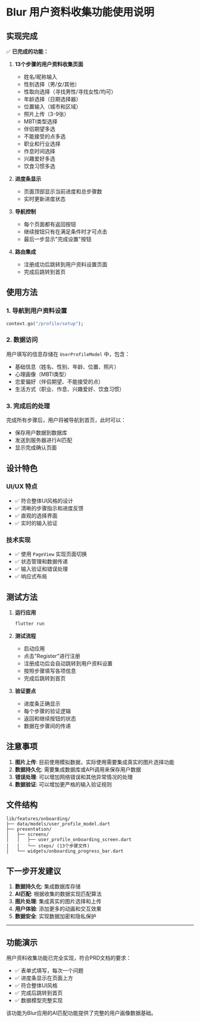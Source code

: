 # Blur 用户资料收集功能使用说明

## 实现完成

✅ **已完成的功能：**

1. **13个步骤的用户资料收集页面**
   - 姓名/昵称输入
   - 性别选择（男/女/其他）
   - 性取向选择（寻找男性/寻找女性/均可）
   - 年龄选择（日期选择器）
   - 位置输入（城市和区域）
   - 照片上传（3-9张）
   - MBTI类型选择
   - 伴侣期望多选
   - 不能接受的点多选
   - 职业和行业选择
   - 作息时间选择
   - 兴趣爱好多选
   - 饮食习惯多选

2. **进度条显示**
   - 页面顶部显示当前进度和总步骤数
   - 实时更新进度状态

3. **导航控制**
   - 每个页面都有返回按钮
   - 继续按钮只有在满足条件时才可点击
   - 最后一步显示"完成设置"按钮

4. **路由集成**
   - 注册成功后跳转到用户资料设置页面
   - 完成后跳转到首页

## 使用方法

### 1. 导航到用户资料设置

```dart
context.go("/profile/setup");
```

### 2. 数据访问

用户填写的信息存储在 `UserProfileModel` 中，包含：

- 基础信息（姓名、性别、年龄、位置、照片）
- 心理画像（MBTI类型）
- 恋爱偏好（伴侣期望、不能接受的点）
- 生活方式（职业、作息、兴趣爱好、饮食习惯）

### 3. 完成后的处理

完成所有步骤后，用户将被导航到首页，此时可以：

- 保存用户数据到数据库
- 发送到服务器进行AI匹配
- 显示完成确认页面

## 设计特色

### UI/UX 特点

- ✅ 符合整体UI风格的设计
- ✅ 清晰的步骤指示和进度反馈
- ✅ 直观的选择界面
- ✅ 实时的输入验证

### 技术实现

- ✅ 使用 `PageView` 实现页面切换
- ✅ 状态管理和数据传递
- ✅ 输入验证和错误处理
- ✅ 响应式布局

## 测试方法

1. **运行应用**

   ```bash
   flutter run
   ```

2. **测试流程**
   - 启动应用
   - 点击"Register"进行注册
   - 注册成功后会自动跳转到用户资料设置
   - 按照步骤填写各项信息
   - 完成后跳转到首页

3. **验证要点**
   - 进度条正确显示
   - 每个步骤的验证逻辑
   - 返回和继续按钮的状态
   - 数据在步骤间的传递

## 注意事项

1. **图片上传**: 目前使用模拟数据，实际使用需要集成真实的图片选择功能
2. **数据持久化**: 需要集成数据库或API调用来保存用户数据
3. **错误处理**: 可以增加网络错误和其他异常情况的处理
4. **数据验证**: 可以增加更严格的输入验证规则

## 文件结构

```
lib/features/onboarding/
├── data/models/user_profile_model.dart
├── presentation/
│   ├── screens/
│   │   ├── user_profile_onboarding_screen.dart
│   │   └── steps/ (13个步骤文件)
│   └── widgets/onboarding_progress_bar.dart
```

## 下一步开发建议

1. **数据持久化**: 集成数据库存储
2. **AI匹配**: 根据收集的数据实现匹配算法
3. **图片处理**: 集成真实的图片选择和上传
4. **用户体验**: 添加更多的动画和交互效果
5. **数据安全**: 实现数据加密和隐私保护

---

## 功能演示

用户资料收集功能已完全实现，符合PRD文档的要求：

- ✅ 表单式填写，每次一个问题
- ✅ 进度条显示在页面上方
- ✅ 符合整体UI风格
- ✅ 完成后跳转到首页
- ✅ 数据模型完整实现

该功能为Blur应用的AI匹配功能提供了完整的用户画像数据基础。

